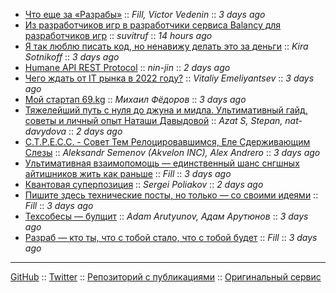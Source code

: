 - [Что еще за «Разрабы»](./about-us/about-us.md) :: _Fill, Victor Vedenin_ :: _3 days ago_
- [Из разработчиков игр в разработчики сервиса Balancy для разработчиков игр](./balancy/apanasik-balancy.md) :: _suvitruf_ :: _14 hours ago_
- [Я так люблю писать код, но ненавижу делать это за деньги](./commercial/commercial.md) :: _Kira Sotnikoff_ :: _3 days ago_
- [Humane API REST Protocol](./humane-api-rest-protocol/humane-api-rest-protocol.md) :: _nin-jin_ :: _2 days ago_
- [Чего ждать от IT рынка в 2022 году?](./it-in-2022/it-in-2022.md) :: _Vitaliy Emeliyantsev_ :: _3 days ago_
- [Мой стартап 69.kg](./my-startup/my-startup.md) :: _Михаил Фёдоров_ :: _3 days ago_
- [Тяжелейший путь с нуля до джуна и мидла. Ультимативный гайд, советы и личный опыт Наташи Давыдовой](./nat-jun-way/nat-jun-way.md) :: _Azat S, Stepan, nat-davydova_ :: _2 days ago_
- [С.Т.Р.Е.С.С. - Совет Тем Релоцировавшимся, Еле Сдерживающим Слезы](./s-t-r-e-s-s/s-t-r-e-s-s.md) :: _Aleksandr Semenov (Akvelon INC), Alex Andrero_ :: _3 days ago_
- [Ультимативная взаимопомощь — единственный шанс снгшных айтишников жить как раньше](./stay-together/stay-together.md) :: _Fill_ :: _3 days ago_
- [Квантовая суперпозиция](./superposition-principle/superposition-principle.md) :: _Sergei Poliakov_ :: _2 days ago_
- [Пишите здесь технические посты, но только — со своими идеями](./tech-post/tech.md) :: _Fill_ :: _3 days ago_
- [Техсобесы — булщит](./tech-reviews-bullshit/tech-reviews-bullshit.md) :: _Adam Arutyunov, Адам Арутюнов_ :: _3 days ago_
- [Разраб — кто ты, что с тобой стало, что с тобой будет](./who-we-are/who-we-are.md) :: _Fill_ :: _3 days ago_

***

[GitHub](https://github.com/gwer/kitchen) ::
[Twitter](https://twitter.com/webholt) ::
[Репозиторий с публикациями](https://github.com/razrabs-media/editorial) ::
[Оригинальный сервис](https://razrabs.ru)
